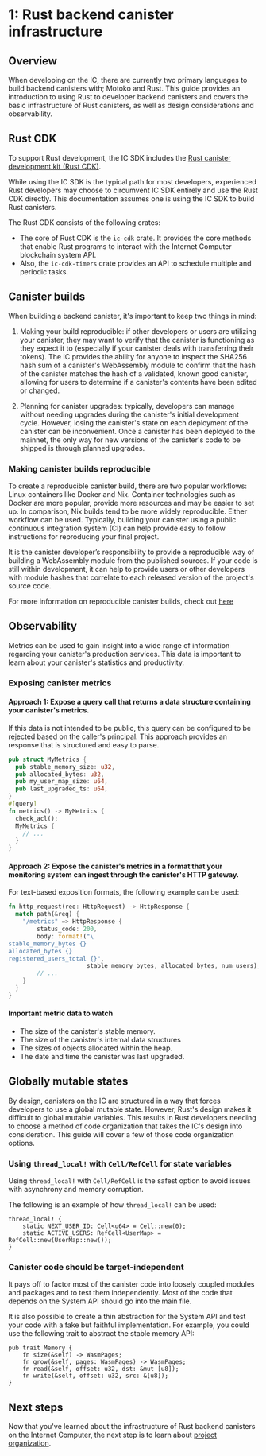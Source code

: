 # 1: Rust backend canister infrastructure

## Overview

When developing on the IC, there are currently two primary languages to build backend canisters with; Motoko and Rust. This guide provides an introduction to using Rust to developer backend canisters and covers the basic infrastructure of Rust canisters, as well as design considerations and observability. 

## Rust CDK

To support Rust development, the IC SDK includes the [Rust canister development kit (Rust CDK)](https://github.com/dfinity/cdk-rs).

While using the IC SDK is the typical path for most developers, experienced Rust developers may choose to circumvent IC SDK entirely and use the Rust CDK directly. This documentation assumes one is using the IC SDK to build Rust canisters.

The Rust CDK consists of the following crates:
- The core of Rust CDK is the `ic-cdk` crate. It provides the core methods that enable Rust programs to interact with the Internet Computer blockchain system API.
- Also, the `ic-cdk-timers` crate provides an API to schedule multiple and periodic tasks.

## Canister builds
When building a backend canister, it's important to keep two things in mind: 

1. Making your build reproducible: if other developers or users are utilizing your canister, they may want to verify that the canister is functioning as they expect it to (especially if your canister deals with transferring their tokens). The IC provides the ability for anyone to inspect the SHA256 hash sum of a canister's WebAssembly module to confirm that the hash of the canister matches the hash of a validated, known good canister, allowing for users to determine if a canister's contents have been edited or changed. 

2. Planning for canister upgrades: typically, developers can manage without needing upgrades during the canister's initial development cycle. However, losing the canister's state on each deployment of the canister can be inconvenient. Once a canister has been deployed to the mainnet, the only way for new versions of the canister's code to be shipped is through planned upgrades.

### Making canister builds reproducible

To create a reproducible canister build, there are two popular workflows: Linux containers like Docker and Nix. Container technologies such as Docker are more popular, provide more resources and may be easier to set up. In comparison, Nix builds tend to be more widely reproducible. Either workflow can be used. Typically, building your canister using a public continuous integration system (CI) can help provide easy to follow instructions for reproducing your final project. 

It is the canister developer’s responsibility to provide a reproducible way of building a WebAssembly module from the published sources. If your code is still within development, it can help to provide users or other developers with module hashes that correlate to each released version of the project's source code. 

For more information on reproducible canister builds, check out [here](../reproducible-builds.md)

## Observability
Metrics can be used to gain insight into a wide range of information regarding your canister's production services. This data is important to learn about your canister's statistics and productivity. 

### Exposing canister metrics

#### Approach 1: Expose a query call that returns a data structure containing your canister's metrics. 
If this data is not intended to be public, this query can be configured to be rejected based on the caller's principal. This approach provides an response that is structured and easy to parse. 

```rust
pub struct MyMetrics {   
  pub stable_memory_size: u32,   
  pub allocated_bytes: u32,   
  pub my_user_map_size: u64,   
  pub last_upgraded_ts: u64, 
}
#[query] 
fn metrics() -> MyMetrics {   
  check_acl();   
  MyMetrics {     
    // ...   
  } 
}
```

#### Approach 2: Expose the canister's metrics in a format that your monitoring system can ingest through the canister's HTTP gateway. 

For text-based exposition formats, the following example can be used:

```rust
fn http_request(req: HttpRequest) -> HttpResponse {   
  match path(&req) {     
    "/metrics" => HttpResponse {         
        status_code: 200,         
        body: format!("\
stable_memory_bytes {}
allocated_bytes {}  
registered_users_total {}", 
                      stable_memory_bytes, allocated_bytes, num_users),         
        // ...     
    }   
  } 
}
```

#### Important metric data to watch
- The size of the canister's stable memory.
- The size of the canister's internal data structures
- The sizes of objects allocated within the heap.
- The date and time the canister was last upgraded.

## Globally mutable states

By design, canisters on the IC are structured in a way that forces developers to use a global mutable state. However, Rust's design makes it difficult to global mutable variables. This results in Rust developers needing to choose a method of code organization that takes the IC's design into consideration. This guide will cover a few of those code organization options. 

### Using `thread_local!` with `Cell/RefCell` for state variables

Using `thread_local!` with `Cell/RefCell` is the safest option to avoid issues with asynchrony and memory corruption. 

The following is an example of how `thread_local!` can be used:

```
thread_local! {
    static NEXT_USER_ID: Cell<u64> = Cell::new(0);
    static ACTIVE_USERS: RefCell<UserMap> = RefCell::new(UserMap::new());
}
```

### Canister code should be target-independent 

It pays off to factor most of the canister code into loosely coupled modules and packages and to test them independently. Most of the code that depends on the System API should go into the main file.

It is also possible to create a thin abstraction for the System API and test your code with a fake but faithful implementation. For example, you could use the following trait to abstract the stable memory API:

```
pub trait Memory {
    fn size(&self) -> WasmPages;
    fn grow(&self, pages: WasmPages) -> WasmPages;
    fn read(&self, offset: u32, dst: &mut [u8]);
    fn write(&self, offset: u32, src: &[u8]);
}
```

## Next steps
Now that you've learned about the infrastructure of Rust backend canisters on the Internet Computer, the next step is to learn about [project organization](./2-project-organization.md).
